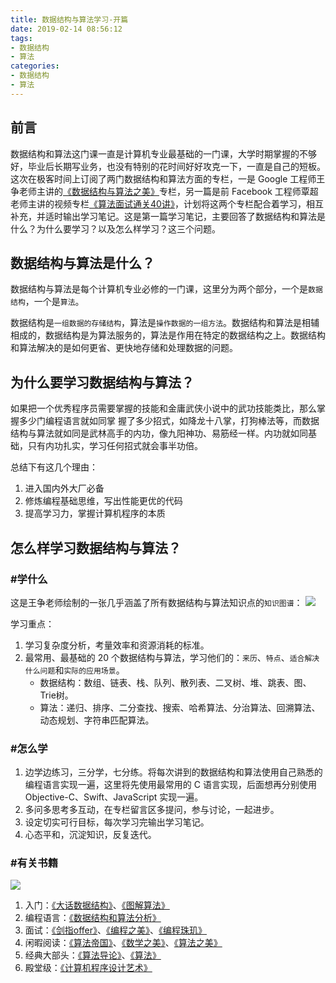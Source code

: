 ```yaml
---
title: 数据结构与算法学习-开篇
date: 2019-02-14 08:56:12
tags:
- 数据结构
- 算法
categories:
- 数据结构
- 算法
---
```


## 前言

数据结构和算法这门课一直是计算机专业最基础的一门课，大学时期掌握的不够好，毕业后长期写业务，也没有特别的花时间好好攻克一下，一直是自己的短板。这次在极客时间上订阅了两门数据结构和算法方面的专栏，一是 Google 工程师王争老师主讲的[《数据结构与算法之美》](https://time.geekbang.org/column/126?utm_term=nyre2019_app_zhuanlanxiangqingye)专栏，另一篇是前 Facebook 工程师覃超老师主讲的视频专栏[《算法面试通关40讲》](https://time.geekbang.org/course/intro/130?utm_term=nyre2019_app_zhuanlanxiangqingye)，计划将这两个专栏配合着学习，相互补充，并适时输出学习笔记。这是第一篇学习笔记，主要回答了数据结构和算法是什么？为什么要学习？以及怎么样学习？这三个问题。

## 数据结构与算法是什么？

数据结构与算法是每个计算机专业必修的一门课，这里分为两个部分，一个是`数据结构`，一个是`算法`。

<!-- more -->

数据结构是`一组数据的存储结构`，算法是`操作数据的一组方法`。数据结构和算法是相辅相成的，数据结构是为算法服务的，算法是作用在特定的数据结构之上。数据结构和算法解决的是如何更省、更快地存储和处理数据的问题。

## 为什么要学习数据结构与算法？

如果把一个优秀程序员需要掌握的技能和金庸武侠小说中的武功技能类比，那么掌握多少门编程语言就如同掌
握了多少招式，如降龙十八掌，打狗棒法等，而数据结构与算法就如同是武林高手的内功，像九阳神功、易筋经一样。内功就如同基础，只有内功扎实，学习任何招式就会事半功倍。

总结下有这几个理由：

1. 进入国内外大厂必备
2. 修炼编程基础思维，写出性能更优的代码
3. 提高学习力，掌握计算机程序的本质


## 怎么样学习数据结构与算法？

### #学什么
这是王争老师绘制的一张几乎涵盖了所有数据结构与算法知识点的`知识图谱`：
![](http://liangjinggege.com/DataStructrueAndAlorlogicMind.jpg)

学习重点：

1. 学习复杂度分析，考量效率和资源消耗的标准。
2. 最常用、最基础的 20 个数据结构与算法，学习他们的：`来历`、`特点`、`适合解决什么问题`和`实际的应用场景`。
	- 数据结构：数组、链表、栈、队列、散列表、二叉树、堆、跳表、图、Trie树。
	- 算法：递归、排序、二分查找、搜索、哈希算法、分治算法、回溯算法、动态规划、字符串匹配算法。

### #怎么学

1. 边学边练习，三分学，七分练。将每次讲到的数据结构和算法使用自己熟悉的编程语言实现一遍，这里将先使用最常用的 C 语言实现，后面想再分别使用 Objective-C、Swift、JavaScript 实现一遍。
2. 多问多思考多互动，在专栏留言区多提问，参与讨论，一起进步。
3. 设定切实可行目标，每次学习完输出学习笔记。
4. 心态平和，沉淀知识，反复迭代。

### #有关书籍

![](http://liangjinggege.com/DataStrutureAndAlorLogicBook.jpg)

1. 入门：[《大话数据结构》](https://book.douban.com/subject/6424904/)、[《图解算法》](https://book.douban.com/subject/26979890/)
2. 编程语言：[《数据结构和算法分析》](https://book.douban.com/subject/1139426/)
2. 面试：[《剑指offer》](https://book.douban.com/subject/6966465/)、[《编程之美》](https://book.douban.com/subject/3004255/)、[《编程珠玑》](https://book.douban.com/subject/3227098/)
3. 闲暇阅读：[《算法帝国》](https://book.douban.com/subject/25854872/)、[《数学之美》]()、[《算法之美》](https://book.douban.com/subject/26163454/)
4. 经典大部头：[《算法导论》](https://book.douban.com/subject/20432061/)、[《算法》](https://book.douban.com/subject/19952400/)
5. 殿堂级：[《计算机程序设计艺术》](https://book.douban.com/subject/1130500/)
